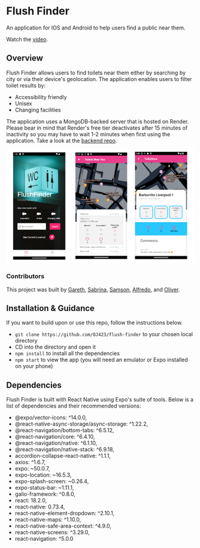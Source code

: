 # Flush Finder
An application for IOS and Android to help users find a public near them.

Watch the [video](https://youtu.be/sETD106uFpE?si=C_Eon_SIfOvdBjHX).

## Overview
Flush Finder allows users to find toilets near them either by searching by city or via their device's geolocation. The application enables users to filter toilet results by:

- Accessibility friendly
- Unisex
- Changing facilities

The application uses a MongoDB-backed server that is hosted on Render. Please bear in mind that Render's free tier deactivates after 15 minutes of inactivity so you may have to wait 1-2 minutes when first using the application. Take a look at the [backend repo](https://github.com/AlfredoGvz/final-project-be).

![screenshots of the flush finder application showing the home page, search results and toilet view](https://raw.githubusercontent.com/OJ423/flush-finder/main/assets/flush-finder-screen-shots.png "Flush Finder Application Screenshots")


### Contributors

This project was built by [Gareth](https://github.com/gazdean/), [Sabrina](https://github.com/cls-c), [Samson](https://github.com/samsonthompson), [Alfredo](https://github.com/AlfredoGvz), and [Oliver](https://github.com/OJ423/).

## Installation & Guidance
If you want to build upon or use this repo, follow the instructions below.

- `git clone https://github.com/OJ423/flush-finder` to your chosen local directory
- CD into the directory and open it
- `npm install` to install all the dependencies
- `npm start` to view the app (you will need an emulator or Expo installed on your phone)

## Dependencies
Flush Finder is built with React Native using Expo's suite of tools. Below is a list of dependencies and their recommended versions:

- @expo/vector-icons: ^14.0.0,
- @react-native-async-storage/async-storage: ^1.22.2,
- @react-navigation/bottom-tabs: ^6.5.12,
- @react-navigation/core: ^6.4.10,
- @react-navigation/native: ^6.1.10,
- @react-navigation/native-stack: ^6.9.18,
- accordion-collapse-react-native: ^1.1.1,
- axios: ^1.6.7,
- expo: ~50.0.7,
- expo-location: ~16.5.3,
- expo-splash-screen: ~0.26.4,
- expo-status-bar: ~1.11.1,
- galio-framework: ^0.8.0,
- react: 18.2.0,
- react-native: 0.73.4,
- react-native-element-dropdown: ^2.10.1,
- react-native-maps: ^1.10.0,
- react-native-safe-area-context: ^4.9.0,
- react-native-screens: ^3.29.0,
- react-navigation: ^5.0.0

